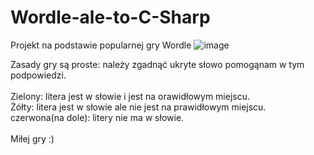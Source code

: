# Wordle-ale-to-C-Sharp
Projekt na podstawie popularnej gry Wordle
![image](https://user-images.githubusercontent.com/68348406/167491583-624682a6-5a73-4cfa-ba6d-6e6ada270de0.png)

Zasady gry są proste: należy zgadnąć ukryte słowo pomogąnam w tym podpowiedzi.
</br>
</br>
Zielony:            litera jest w słowie i jest na orawidłowym miejscu.</br>
Żółty:              litera jest w słowie ale nie jest na prawidłowym miejscu.</br>
czerwona(na dole):  litery nie ma w słowie.</br>
</br>
Miłej gry :)
